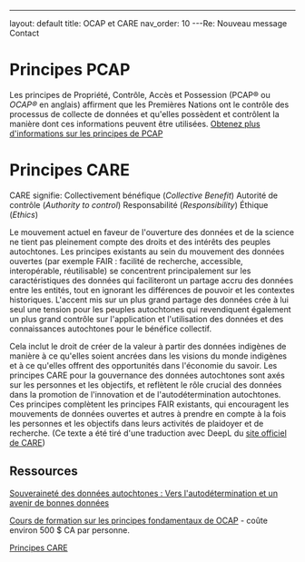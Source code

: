 ---
layout: default
title: OCAP et CARE
nav_order: 10
---Re: Nouveau message Contact

# Principes PCAP

Les principes de Propriété, Contrôle, Accès et Possession (PCAP® ou *OCAP®* en anglais) 
affirment que les Premières Nations ont le contrôle des processus de collecte de données 
et qu'elles possèdent et contrôlent la manière dont ces informations peuvent être utilisées.
[Obtenez plus d'informations sur les principes de PCAP](https://fnigc.ca/fr/les-principes-de-pcap-des-premieres-nations/)

# Principes CARE

CARE signifie:
Collectivement bénéfique (*Collective Benefit*)
Autorité de contrôle (*Authority to control*)
Responsabilité (*Responsibility*)
Éthique (*Ethics*)  

Le mouvement actuel en faveur de l'ouverture des données et de la science ne tient pas 
pleinement compte des droits et des intérêts des peuples autochtones. Les principes 
existants au sein du mouvement des données ouvertes (par exemple FAIR : facilité de recherche, 
accessible, interopérable, réutilisable) se concentrent principalement sur les 
caractéristiques des données qui faciliteront un partage accru des données entre les 
entités, tout en ignorant les différences de pouvoir et les contextes historiques. 
L'accent mis sur un plus grand partage des données crée à lui seul une tension pour 
les peuples autochtones qui revendiquent également un plus grand contrôle sur l'application 
et l'utilisation des données et des connaissances autochtones pour le bénéfice collectif.

Cela inclut le droit de créer de la valeur à partir des données indigènes de manière à ce 
qu'elles soient ancrées dans les visions du monde indigènes et à ce qu'elles offrent des 
opportunités dans l'économie du savoir. Les principes CARE pour la gouvernance des données 
autochtones sont axés sur les personnes et les objectifs, et reflètent le rôle crucial des 
données dans la promotion de l'innovation et de l'autodétermination autochtones. Ces 
principes complètent les principes FAIR existants, qui encouragent les mouvements de 
données ouvertes et autres à prendre en compte à la fois les personnes et les objectifs 
dans leurs activités de plaidoyer et de recherche.
(Ce texte a été tiré d'une traduction avec DeepL du [site officiel de CARE](https://www.gida-global.org/care))

## Ressources

[Souveraineté des données autochtones : Vers l'autodétermination et un avenir de bonnes données](https://ecampusontario.pressbooks.pub/canadardm/chapter/indigenous-data-sovereignty/)

[Cours de formation sur les principes fondamentaux de OCAP](https://fnigc.ca/ocap-training/take-the-course/) - coûte environ 500 $ CA par personne.

[Principes CARE](https://www.gida-global.org/care)